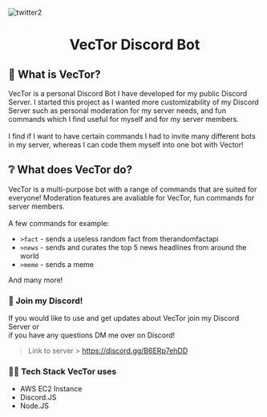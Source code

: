 
![twitter2](https://user-images.githubusercontent.com/51129378/162713328-e9606dc8-293c-4de9-8124-3c69b6717ff7.png)
<h1 align="center">VecTor Discord Bot</h1>

## 🤖 What is VecTor?
VecTor is a personal Discord Bot I have developed for my public Discord Server. I started this project as I wanted more customizability of my Discord Server such as personal moderation for my server needs, and fun commands which I find useful for myself and for my server members. 
<br>
<br> I find if I want to have certain commands I had to invite many different bots in my server, whereas I can code them myself into one bot with Vector!

## ❔ What does VecTor do?
VecTor is a multi-purpose bot with a range of commands that are suited for everyone! Moderation features are avaliable for VecTor, fun commands for server members.
<br>
<br>
A few commands for example:<br>
 - `>fact` - sends a useless random fact from therandomfactapi
-  `>news` - sends and curates the top 5 news headlines from around the world
-  `>meme` - sends a meme 

And many more!

### 🔗 Join my Discord!
If you would like to use and get updates about VecTor join my Discord Server or <br> if you have any questions DM me over on Discord!
 > Link to server > https://discord.gg/B6ERp7ehDD

### 👨‍💻 Tech Stack VecTor uses
- AWS EC2 Instance
- Discord.JS 
- Node.JS
